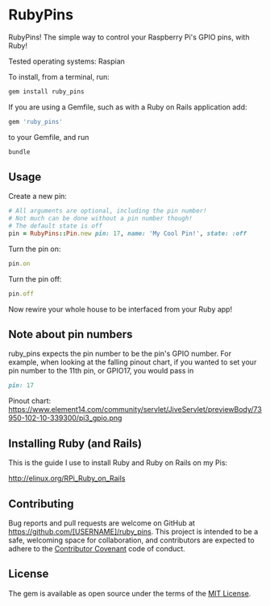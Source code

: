 # RubyPins

RubyPins! The simple way to control your Raspberry Pi's GPIO pins, with Ruby!

Tested operating systems: Raspian

To install, from a terminal, run:

```bash
gem install ruby_pins
```

If you are using a Gemfile, such as with a Ruby on Rails application add:

```ruby
gem 'ruby_pins'
```

to your Gemfile, and run

```bash
bundle
```

## Usage

Create a new pin:

```ruby
# All arguments are optional, including the pin number!
# Not much can be done without a pin number though!
# The default state is off
pin = RubyPins::Pin.new pin: 17, name: 'My Cool Pin!', state: :off
```

Turn the pin on:

```ruby
pin.on
```

Turn the pin off:

```ruby
pin.off
```

Now rewire your whole house to be interfaced from your Ruby app!

## Note about pin numbers

ruby_pins expects the pin number to be the pin's GPIO number.
For example, when looking at the falling pinout chart, if you wanted to
set your pin number to the 11th pin, or GPIO17, you would pass in
```ruby
pin: 17
```
Pinout chart:
https://www.element14.com/community/servlet/JiveServlet/previewBody/73950-102-10-339300/pi3_gpio.png

## Installing Ruby (and Rails)

This is the guide I use to install Ruby and Ruby on Rails on my Pis:

http://elinux.org/RPi_Ruby_on_Rails


## Contributing

Bug reports and pull requests are welcome on GitHub at https://github.com/[USERNAME]/ruby_pins. This project is intended to be a safe, welcoming space for collaboration, and contributors are expected to adhere to the [Contributor Covenant](http://contributor-covenant.org) code of conduct.


## License

The gem is available as open source under the terms of the [MIT License](http://opensource.org/licenses/MIT).
